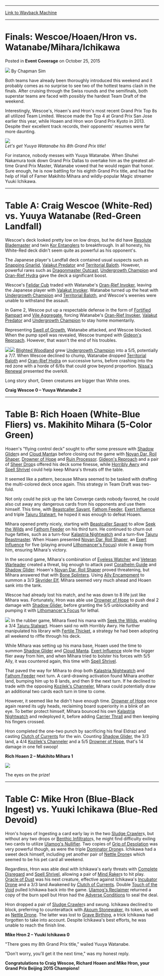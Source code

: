 
---
[Link to Wayback Machine](https://web.archive.org/web/20160225132228/http://magic.wizards.com/en/events/coverage/gpbej15/finals-wecoe-hoaen-hron-vs-watanabe-mihara-ichikawa-2015-10-25)

[_metadata_:author]:- "Chapman Sim"
[_metadata_:description]:- "Both teams have already been thoroughly introduced this weekend and it probably comes as no surprise to see two of the hottest teams clash in the finals. After cruising through the Swiss rounds and the semifinals, both superstar teams are faced with possibly the hardest Team Draft of the weekend."
[_metadata_:generator]:- "Drupal 7 (http://drupal.org)"
[_metadata_:node]:- "819951"
[_metadata_:publish_date]:- "2015-10-25"
[_metadata_:source]:- "div-main-content"
[_metadata_:title]:- "Finals: Wescoe/Hoaen/Hron vs. Watanabe/Mihara/Ichikawa"
[_metadata_:wayback_capture_timestamp]:- "2016-02-25 13:22:28"
[_metadata_:wayback_raw_url]:- "https://web.archive.org/web/20160225132228id_/http://magic.wizards.com/en/events/coverage/gpbej15/finals-wecoe-hoaen-hron-vs-watanabe-mihara-ichikawa-2015-10-25"
[_metadata_:wayback_url]:- "http://magic.wizards.com/en/events/coverage/gpbej15/finals-wecoe-hoaen-hron-vs-watanabe-mihara-ichikawa-2015-10-25"
---


Finals: Wescoe/Hoaen/Hron vs. Watanabe/Mihara/Ichikawa
======================================================



 Posted in **Event Coverage**
 on October 25, 2015 






![](https://media.magic.wizards.com/styles/auth_small/public/images/person/chapman.jpg)
By Chapman Sim











Both teams have already been thoroughly introduced this weekend and it probably comes as no surprise to see two of the hottest teams clash in the finals. After cruising through the Swiss rounds and the semifinals, both superstar teams are faced with possibly the hardest Team Draft of the weekend.


Interestingly, Wescoe's, Hoaen's and Hron's most recent Grand Prix Top 8s all utilized Team Limited. Wescoe made the Top 4 at Grand Prix San Jose earlier this year, while Hoaen and Hron won Grand Prix Kyoto in 2013. Despite their excellent track records, their opponents' resumes were far more daunting.


**![](https://media.wizards.com/2015/events/gpbej15/FinalsWatanabeMiharaIchikawa.jpg)**  
*Let's get Yuuya Watanabe his 8th Grand Prix title!* 


For instance, nobody messes with Yuuya Watanabe. When Shuhei Nakamura took down Grand Prix Dallas to overtake him as the greatest all-time Grand Prix Master, Watanabe vowed that he would regain that honor. Sure enough, he is now battling for his eighth Grand Prix title, and had the help of Hall of Famer Makihito Mihara and wildly-popular Magic streamer Yuuki Ichikawa.




---

Table A: Craig Wescoe (White-Red) vs. Yuuya Watanabe (Red-Green Landfall)
=========================================================================


Wescoe's deck looked pretty low on low drops, but he did have [Resolute Blademaster](http://gatherer.wizards.com/Pages/Card/Details.aspx?name=Resolute+Blademaster) and twin [Kor Entanglers](http://gatherer.wizards.com/Pages/Card/Details.aspx?name=Kor+Entanglers) to breakthrough. In all honesty, his White-Red deck didn't seem quite as powerful as his opponent's.


The Japanese player's Landfall deck contained usual suspects such as [Snapping Gnarlid](http://gatherer.wizards.com/Pages/Card/Details.aspx?name=Snapping+Gnarlid), [Valakut Predator](http://gatherer.wizards.com/Pages/Card/Details.aspx?name=Valakut+Predator) and [Territorial Baloth](http://gatherer.wizards.com/Pages/Card/Details.aspx?name=Territorial+Baloth). However, powerful rares such as [Dragonmaster Outcast](http://gatherer.wizards.com/Pages/Card/Details.aspx?name=Dragonmaster+Outcast), [Undergrowth Champion](http://gatherer.wizards.com/Pages/Card/Details.aspx?name=Undergrowth+Champion) and [Oran-Rief Hydra](http://gatherer.wizards.com/Pages/Card/Details.aspx?name=Oran-Rief+Hydra) gave the deck a significant boost.


Wescoe's [Felidar Cub](http://gatherer.wizards.com/Pages/Card/Details.aspx?name=Felidar+Cub) traded with Watanabe's [Oran-Rief Invoker](http://gatherer.wizards.com/Pages/Card/Details.aspx?name=Oran-Rief+Invoker), leaving the Japanese player with [Valakut Invoker](http://gatherer.wizards.com/Pages/Card/Details.aspx?name=Valakut+Invoker). Watanabe turned up the heat with [Undergrowth Champion](http://gatherer.wizards.com/Pages/Card/Details.aspx?name=Undergrowth+Champion) and [Territorial Baloth](http://gatherer.wizards.com/Pages/Card/Details.aspx?name=Territorial+Baloth), and Wescoe's weenies were unable to withstand the assault.


In Game 2, Wescoe put up a respectable defense in the form of [Fortified Rampart](http://gatherer.wizards.com/Pages/Card/Details.aspx?name=Fortified+Rampart) and [Vile Aggregate](http://gatherer.wizards.com/Pages/Card/Details.aspx?name=Vile+Aggregate), forcing Watanabe's [Oran-Rief Invoker](http://gatherer.wizards.com/Pages/Card/Details.aspx?name=Oran-Rief+Invoker), [Valakut Predator](http://gatherer.wizards.com/Pages/Card/Details.aspx?name=Valakut+Predator) and [Undergrowth Champion](http://gatherer.wizards.com/Pages/Card/Details.aspx?name=Undergrowth+Champion) to stay home momentarily.


Representing [Swell of Growth](http://gatherer.wizards.com/Pages/Card/Details.aspx?name=Swell+of+Growth), Watanabe attacked, and Wescoe blocked. When the pump spell was revealed, Wescoe trumped with [Gideon's Reproach](http://gatherer.wizards.com/Pages/Card/Details.aspx?name=Gideon%27s+Reproach). However, that wasn't the end of his troubles.


[![](http://gatherer.wizards.com/Handlers/Image.ashx?type=card&name=Undergrowth+Champion)](http://gatherer.wizards.com/Pages/Card/Details.aspx?name=Undergrowth+Champion)[![](http://gatherer.wizards.com/Handlers/Image.ashx?type=card&name=Nissa%27s+Renewal)](http://gatherer.wizards.com/Pages/Card/Details.aspx?name=Nissa%27s+Renewal)
[Blighted Woodland](http://gatherer.wizards.com/Pages/Card/Details.aspx?name=Blighted+Woodland) grew [Undergrowth Champion](http://gatherer.wizards.com/Pages/Card/Details.aspx?name=Undergrowth+Champion) into a 5/5, potentially a 7/7. When Wescoe declined to chump, Watanabe dropped [Territorial Baloth](http://gatherer.wizards.com/Pages/Card/Details.aspx?name=Territorial+Baloth) and [Oran-Rief Hydra](http://gatherer.wizards.com/Pages/Card/Details.aspx?name=Oran-Rief+Hydra) on successive turns, before crashing into the red zone with a horde of 6/6s that could grow beyond proportion. [Nissa's Renewal](http://gatherer.wizards.com/Pages/Card/Details.aspx?name=Nissa%27s+Renewal) presented the overkill.


Long story short, Green creatures are bigger than White ones.


**Craig Wescoe 0 – Yuuya Watanabe 2**




---

Table B: Rich Hoaen (White-Blue Fliers) vs. Makihito Mihara (5-Color Green)
===========================================================================


Hoaen's "flying control deck” sought to offer some pressure with [Shadow Glider](http://gatherer.wizards.com/Pages/Card/Details.aspx?name=Shadow+Glider)s and [Cloud Manta](http://gatherer.wizards.com/Pages/Card/Details.aspx?name=Cloud+Manta)s before closing out the game with [Noyan Dar, Roil Shaper](http://gatherer.wizards.com/Pages/Card/Details.aspx?name=Noyan+Dar%2C+Roil+Shaper), [Drowner of Hope](http://gatherer.wizards.com/Pages/Card/Details.aspx?name=Drowner+of+Hope) and [Ruin Processor](http://gatherer.wizards.com/Pages/Card/Details.aspx?name=Ruin+Processor). [Gideon's Reproach](http://gatherer.wizards.com/Pages/Card/Details.aspx?name=Gideon%27s+Reproach) and a pair of [Sheer Drop](http://gatherer.wizards.com/Pages/Card/Details.aspx?name=Sheer+Drop)s offered his deck some finesse, while [Horribly Awry](http://gatherer.wizards.com/Pages/Card/Details.aspx?name=Horribly+Awry) and [Spell Shrivel](http://gatherer.wizards.com/Pages/Card/Details.aspx?name=Spell+Shrivel) could help keep Mihara's threats off the table.


It seemed like a pattern, because Mihara seemed to be tasked with drafting the multi-colored deck once again. This strategy in Team Draft was two-fold.


Not only could he pick up the late Converge cards nobody favored, he could also cut away any dangerous cards from his opponents and use them himself. This time, with [Beastcaller Savant](http://gatherer.wizards.com/Pages/Card/Details.aspx?name=Beastcaller+Savant), [Fathom Feeder](http://gatherer.wizards.com/Pages/Card/Details.aspx?name=Fathom+Feeder), [Exert Influence](http://gatherer.wizards.com/Pages/Card/Details.aspx?name=Exert+Influence) and triple [Tajuru Stalwart](http://gatherer.wizards.com/Pages/Card/Details.aspx?name=Tajuru+Stalwart), he hoped it was enough to defeat Hoaen.


Mihara opened pretty nicely, starting with [Beastcaller Savant](http://gatherer.wizards.com/Pages/Card/Details.aspx?name=Beastcaller+Savant) to allow [Seek the Wilds](http://gatherer.wizards.com/Pages/Card/Details.aspx?name=Seek+the+Wilds) and [Fathom Feeder](http://gatherer.wizards.com/Pages/Card/Details.aspx?name=Fathom+Feeder) on his third turn. He continued to churn out huge fatties, such as a turn-four [Kalastria Nightwatch](http://gatherer.wizards.com/Pages/Card/Details.aspx?name=Kalastria+Nightwatch) and a turn-five [Tajuru Beastmaster](http://gatherer.wizards.com/Pages/Card/Details.aspx?name=Tajuru+Beastmaster). When Hoaen presented [Noyan Dar, Roil Shaper](http://gatherer.wizards.com/Pages/Card/Details.aspx?name=Noyan+Dar%2C+Roil+Shaper), an [Exert Influence](http://gatherer.wizards.com/Pages/Card/Details.aspx?name=Exert+Influence) for five (playing around [Lithomancer's Focus](http://gatherer.wizards.com/Pages/Card/Details.aspx?name=Lithomancer%27s+Focus)) stole it away from him, ensuring Mihara's victory.


In the second game, Mihara's combination of [Eyeless Watcher](http://gatherer.wizards.com/Pages/Card/Details.aspx?name=Eyeless+Watcher) and [Veteran Warleader](http://gatherer.wizards.com/Pages/Card/Details.aspx?name=Veteran+Warleader) created a threat, big enough to attack past [Coralhelm Guide](http://gatherer.wizards.com/Pages/Card/Details.aspx?name=Coralhelm+Guide) and [Shadow Glider](http://gatherer.wizards.com/Pages/Card/Details.aspx?name=Shadow+Glider). Hoaen's [Noyan Dar, Roil Shaper](http://gatherer.wizards.com/Pages/Card/Details.aspx?name=Noyan+Dar%2C+Roil+Shaper) proved threatening, but Mihara answered that with [Bone Splinters](http://gatherer.wizards.com/Pages/Card/Details.aspx?name=Bone+Splinters). Using [Ally Encampment](http://gatherer.wizards.com/Pages/Card/Details.aspx?name=Ally+Encampment) to summon a 3/3 [Skyrider Elf](http://gatherer.wizards.com/Pages/Card/Details.aspx?name=Skyrider+Elf), Mihara seemed very much ahead and Hoaen sank into the tank.


Wescoe had already lost his match, and he was down to 8 life just like Mihara was. Fortunately, Hron was able use [Drowner of Hope](http://gatherer.wizards.com/Pages/Card/Details.aspx?name=Drowner+of+Hope) to push deal 2 damage with [Shadow Glider](http://gatherer.wizards.com/Pages/Card/Details.aspx?name=Shadow+Glider), before granting the 5/5 unblockability and pumping it with [Lithomancer's Focus](http://gatherer.wizards.com/Pages/Card/Details.aspx?name=Lithomancer%27s+Focus) for lethal.


[![](http://gatherer.wizards.com/Handlers/Image.ashx?type=card&name=Drowner+of+Hope)](http://gatherer.wizards.com/Pages/Card/Details.aspx?name=Drowner+of+Hope)
In the rubber game, Mihara fixed his mana with [Seek the Wilds](http://gatherer.wizards.com/Pages/Card/Details.aspx?name=Seek+the+Wilds), enabling a 3/4 [Tajuru Stalwart](http://gatherer.wizards.com/Pages/Card/Details.aspx?name=Tajuru+Stalwart). Hoaen said no with Horribly Awry. He further manipulated his library with [Fertile Thicket](http://gatherer.wizards.com/Pages/Card/Details.aspx?name=Fertile+Thicket), a strategy he had been adopting all weekend to riffle through his deck.


While Mihara was setting up his mana base, Hoaen used the time to summon [Shadow Glider](http://gatherer.wizards.com/Pages/Card/Details.aspx?name=Shadow+Glider) and [Cloud Manta](http://gatherer.wizards.com/Pages/Card/Details.aspx?name=Cloud+Manta). [Exert Influence](http://gatherer.wizards.com/Pages/Card/Details.aspx?name=Exert+Influence) stole the bigger flier away from him, and when Mihara tried to bolster his forces with 5/5 Ally, it was countered again, this time with [Spell Shrivel](http://gatherer.wizards.com/Pages/Card/Details.aspx?name=Spell+Shrivel).


That paved the way for Mihara to drop both [Kalastria Nightwatch](http://gatherer.wizards.com/Pages/Card/Details.aspx?name=Kalastria+Nightwatch) and [Fathom Feeder](http://gatherer.wizards.com/Pages/Card/Details.aspx?name=Fathom+Feeder) next turn. A card-drawing activation found Mihara another land, bumping him up to 8 lands, and then 9 the next turn. If he declined to trade with the opposing [Kozilek's Channeler](http://gatherer.wizards.com/Pages/Card/Details.aspx?name=Kozilek%27s+Channeler), Mihara could potentially draw an additional two cards each turn in time to come.


However, it seemed like he didn't have enough time. [Drowner of Hope](http://gatherer.wizards.com/Pages/Card/Details.aspx?name=Drowner+of+Hope) once again reared its ugly heads, reclaiming board superiority in a blink of an eye. To better protect himself, Mihara bounced his own [Kalastria Nightwatch](http://gatherer.wizards.com/Pages/Card/Details.aspx?name=Kalastria+Nightwatch) and redeployed it, before adding [Carrier Thrall](http://gatherer.wizards.com/Pages/Card/Details.aspx?name=Carrier+Thrall) and then keeping his fingers crossed.


Hron completed the one-two punch by sacrificing his final Eldrazi and casting [Clutch of Currents](http://gatherer.wizards.com/Pages/Card/Details.aspx?name=Clutch+of+Currents) for the win. Counting [Shadow Glider](http://gatherer.wizards.com/Pages/Card/Details.aspx?name=Shadow+Glider), the 3/3 land, a 4/4 [Kozilek's Channeler](http://gatherer.wizards.com/Pages/Card/Details.aspx?name=Kozilek%27s+Channeler) and a 5/5 [Drowner of Hope](http://gatherer.wizards.com/Pages/Card/Details.aspx?name=Drowner+of+Hope), that's 14 damage in one fell swoop!


**Rich Hoaen 2 – Makihito Mihara 1**


**![](https://media.wizards.com/2015/events/gpbej15/FinalsWescoeHoaenHron.jpg)**  

The eyes on the prize!




---

Table C: Mike Hron (Blue-Black Ingest) vs. Yuuki Ichikawa (Blue-Red Devoid)
===========================================================================


Hron's hopes of Ingesting a card early lay in the two [Sludge Crawler](http://gatherer.wizards.com/Pages/Card/Details.aspx?name=Sludge+Crawler)s, but without any two drops or [Benthic Infiltrator](http://gatherer.wizards.com/Pages/Card/Details.aspx?name=Benthic+Infiltrator)s, he might find difficulty exiling two cards to utilize [Ulamog's Nullifier](http://gatherer.wizards.com/Pages/Card/Details.aspx?name=Ulamog%27s+Nullifier). Two copies of [Grip of Desolation](http://gatherer.wizards.com/Pages/Card/Details.aspx?name=Grip+of+Desolation) was very powerful though, as were the triple [Dominator Drone](http://gatherer.wizards.com/Pages/Card/Details.aspx?name=Dominator+Drone)s. Ichikawa had a sweet deck himself, including yet another pair of [Nettle Drone](http://gatherer.wizards.com/Pages/Card/Details.aspx?name=Nettle+Drone)s which seemed to be his pet card all weekend.


Regardless, Hron was able deal with Ichikawa's early threats with [Complete Disregard](http://gatherer.wizards.com/Pages/Card/Details.aspx?name=Complete+Disregard) and [Spell Shrivel](http://gatherer.wizards.com/Pages/Card/Details.aspx?name=Spell+Shrivel), allowing a pair of [Mind Raker](http://gatherer.wizards.com/Pages/Card/Details.aspx?name=Mind+Raker)s to hit play. [Oracle of Dust](http://gatherer.wizards.com/Pages/Card/Details.aspx?name=Oracle+of+Dust) was his next creature, effective against Ichikawa's [Incubator Drone](http://gatherer.wizards.com/Pages/Card/Details.aspx?name=Incubator+Drone) and a 3/3 land Awakened by [Clutch of Currents](http://gatherer.wizards.com/Pages/Card/Details.aspx?name=Clutch+of+Currents). Double [Touch of the Void](http://gatherer.wizards.com/Pages/Card/Details.aspx?name=Touch+of+the+Void) pulled Ichikawa back into the game. [Ulamog's Reclaimer](http://gatherer.wizards.com/Pages/Card/Details.aspx?name=Ulamog%27s+Reclaimer) returned a copy of the burn spell but Hron had the [Adverse Conditions](http://gatherer.wizards.com/Pages/Card/Details.aspx?name=Adverse+Conditions) to seal the deal.


Hron dropped a pair of [Sludge Crawler](http://gatherer.wizards.com/Pages/Card/Details.aspx?name=Sludge+Crawler)s and swung. Ichikawa declined to block, preferring to counterattack with [Akoum Stonewaker](http://gatherer.wizards.com/Pages/Card/Details.aspx?name=Akoum+Stonewaker), its token, as well as [Nettle Drone](http://gatherer.wizards.com/Pages/Card/Details.aspx?name=Nettle+Drone). The latter was lost to [Grave Birthing](http://gatherer.wizards.com/Pages/Card/Details.aspx?name=Grave+Birthing), a trick Ichikawa had forgotten to take into account. Despite Ichikawa's best efforts, he was unable to reach the finish line.


**Mike Hron 2 – Yuuki Ichikawa 0**


"There goes my 8th Grand Prix title,” wailed Yuuya Watanabe.


"Don't worry, you'll get it the next time," was my honest reply.


**Congratulations to Craig Wescoe, Richard Hoaen and Mike Hron, your Grand Prix Beijing 2015 Champions!**







